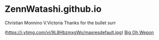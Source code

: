 # ZennWatashi.github.io
Christian Monnino V.Victoria 
Thanks for the bullet surr

(https://i.ytimg.com/vi/9L8HbzmxgWo/maxresdefault.jpg)
[Big Oh Wepon](https://media1.tenor.com/m/LZ9Z9afQ9LYAAAAd/i-need-more-boolets-i-need-more-bullets.gif)

